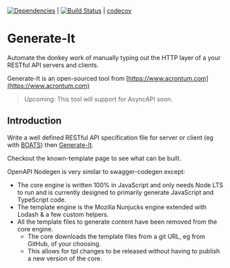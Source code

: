 [![Dependencies](https://david-dm.org/acrontum/generate-it.svg)](https://david-dm.org/acrontum/generate-it) | [![Build Status](https://travis-ci.org/acrontum/generate-it.svg?branch=master)](https://travis-ci.org/acrontum/generate-it) | [codecov](https://codecov.io/gh/acrontum/generate-it/)

# Generate-It

Automate the donkey work of manually typing out the HTTP layer of a your RESTful API servers and clients.

Generate-It is an open-sourced tool from [https://www.acrontum.com](https://www.acrontum.com)

> Upcoming: This tool will support for AsyncAPI soon.

## Introduction

Write a well defined RESTful API specification file for server or client (eg with [BOATS](https://www.npmjs.com/package/boats)) then [Generate-It](https://www.npmjs.com/package/generate-it). 

Checkout the known-template page to see what can be built.

OpenAPI Nodegen is very similar to swagger-codegen except:
- The core engine is written 100% in JavaScript and only needs Node LTS to run and is currently designed to primarily generate JavaScript and TypeScript code.
- The template engine is the Mozilla Nunjucks engine extended with Lodash & a few custom helpers.
- All the template files to generate content have been removed from the core engine.
  - The core downloads the template files from a git URL, eg from GitHub, of your choosing.
  - This allows for tpl changes to be released without having to publish a new version of the core.
